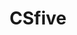 ---
layout: home

title: CSfive
titleTemplate: 知识库

hero:
  name: CSfive
  text: 计算机废物自学指北
  actions:
    - theme: brand
      text: 开始阅读
      link: /cs/path
    - theme: alt
      text: GitHub
      link: https://github.com/csfive/docs
  image:
    src: /shushu.png
    alt: logo

features:
  - title: 🖥️ 公开课
    details: 国外四大的 CS 公开课
  - title: 🛠️ 工具
    details: 一些有用工具，如 Makefile 等
---